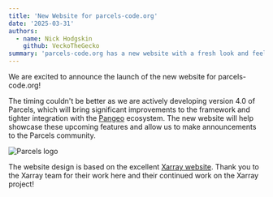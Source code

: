 ```yaml
---
title: 'New Website for parcels-code.org'
date: '2025-03-31'
authors:
  - name: Nick Hodgskin
    github: VeckoTheGecko
summary: 'parcels-code.org has a new website with a fresh look and feel!'
---
```


We are excited to announce the launch of the new website for parcels-code.org!

The timing couldn't be better as we are actively developing version 4.0 of Parcels, which will bring significant improvements to the framework and tighter integration with the [Pangeo](https://pangeo.io/) ecosystem. The new website will help showcase these upcoming features and allow us to make announcements to the Parcels community.

![Parcels logo](/posts/new-website/logo-horo.svg)

The website design is based on the excellent [Xarray website](https://xarray.dev). Thank you to the Xarray team for their work here and their continued work on the Xarray project!
